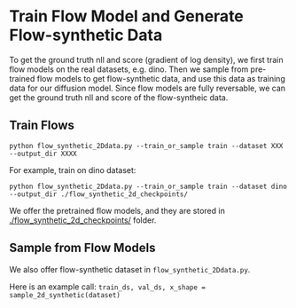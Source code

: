 # Train Flow Model and Generate Flow-synthetic Data

To get the ground truth nll and score (gradient of log density), we first train flow models on the real datasets, e.g. dino. 
Then we sample from pre-trained flow models to get flow-synthetic data, and use this data as training data for our diffusion model. Since flow models are fully reversable, we can get the ground truth nll and score of the flow-syntheic data. 

## Train Flows
```
python flow_synthetic_2Ddata.py --train_or_sample train --dataset XXX --output_dir XXXX
```

For example, train on dino dataset:
```train flows
python flow_synthetic_2Ddata.py --train_or_sample train --dataset dino --output_dir ./flow_synthetic_2d_checkpoints/
```

We offer the pretrained flow models, and they are stored in [./flow_synthetic_2d_checkpoints/](./flow_synthetic_2d_checkpoints/) folder. 

## Sample from Flow Models
We also offer flow-synthetic dataset in `flow_synthetic_2Ddata.py`. 

Here is an example call: 
`train_ds, val_ds, x_shape = sample_2d_synthetic(dataset)`

